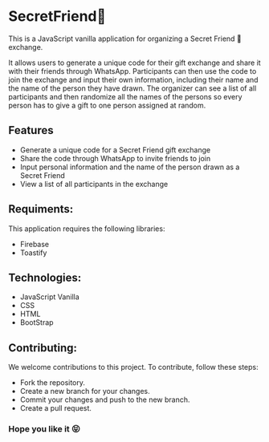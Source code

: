 # SecretFriend:ghost:

This is a JavaScript vanilla application for organizing a Secret Friend :gift: exchange. 

It allows users to generate a unique code for their gift exchange and share it with their friends through WhatsApp. 
Participants can then use the code to join the exchange and input their own information, including their name and the name of the person they have drawn. 
The organizer can see a list of all participants and then randomize all the names of the persons so every person has to give a gift to one person assigned at random.

## Features

- Generate a unique code for a Secret Friend gift exchange
- Share the code through WhatsApp to invite friends to join
- Input personal information and the name of the person drawn as a Secret Friend
- View a list of all participants in the exchange

## Requiments:

This application requires the following libraries:

- Firebase
- Toastify



## Technologies:

- JavaScript Vanilla
- CSS
- HTML
- BootStrap


## Contributing:

We welcome contributions to this project. To contribute, follow these steps:

- Fork the repository.
- Create a new branch for your changes.
- Commit your changes and push to the new branch.
- Create a pull request.

 

### Hope you like it :stuck_out_tongue_closed_eyes:
